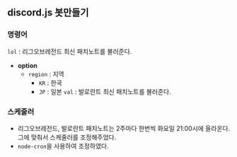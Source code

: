 ## discord.js 봇만들기

### 명령어

`lol` : 리그오브레전드 최신 패치노트를 불러준다.
- **option**
    - `region` : 지역 
        - `KR` : 한국 
        - `JP` : 일본
`val` : 발로란트 최신 패치노트를 불러준다.

### 스케줄러
- 리그오브레전드, 발로란트 패치노트는 2주마다 한번씩 화요일 21:00시에 올라온다. 그에 맞춰서 스케줄러를 조정해주었다.
- `node-cron`을 사용하여 조정하였다.


